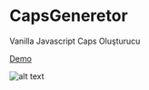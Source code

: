 # CapsGeneretor
Vanilla Javascript Caps Oluşturucu

[Demo](https://ysoftaoglu.github.io/CapsGenerator/)

![alt text](https://raw.githubusercontent.com/ysoftaoglu/CapsGeneretor/master/img/screenshot.PNG)


